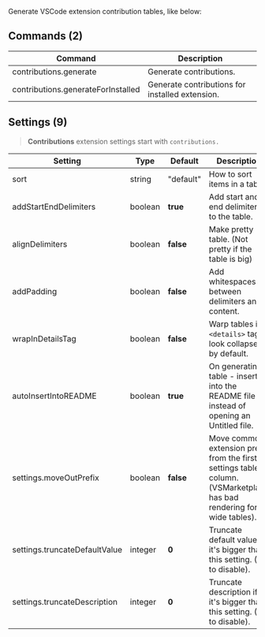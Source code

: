 Generate VSCode extension contribution tables, like below:

<!-- COMMANDS_START -->
## Commands (2)

|Command|Description|
|-|-|
|contributions.generate|Generate contributions.|
|contributions.generateForInstalled|Generate contributions for installed extension.|
<!-- COMMANDS_END -->

<!-- SETTINGS_START -->
## Settings (9)

> **Contributions** extension settings start with `contributions.`

|Setting|Type|Default|Description|
|-|-|-|-|
|sort|string|"default"|How to sort items in a table.|
|addStartEndDelimiters|boolean|**true**|Add start and end delimiters to the table.|
|alignDelimiters|boolean|**false**|Make pretty table. (Not pretty if the table is big)|
|addPadding|boolean|**false**|Add whitespaces between delimiters and content.|
|wrapInDetailsTag|boolean|**false**|Warp tables in `<details>` tag to look collapsed by default.|
|autoInsertIntoREADME|boolean|**true**|On generating a table - insert it into the README file instead of opening an Untitled file.|
|settings.moveOutPrefix|boolean|**false**|Move common extension prefix from the first settings table column. (VSMarketplace has bad rendering for wide tables).|
|settings.truncateDefaultValue|integer|**0**|Truncate default value if it's bigger than this setting. (0 to disable).|
|settings.truncateDescription|integer|**0**|Truncate description if it's bigger than this setting. (0 to disable).|
<!-- SETTINGS_END -->
